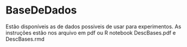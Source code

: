 # BaseDeDados
Estão disponíveis as de dados possiveis de usar para experimentos. As instruções estão nos arquivo em pdf ou R notebook DescBases.pdf e DescBases.rmd
